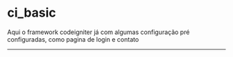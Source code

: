 # ci_basic
Aqui o framework codeigniter já com algumas configuração pré configuradas, como pagina de login e contato
<hr>
